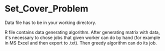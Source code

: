 # Set_Cover_Problem
Data file has to be in your working directory.

R file contains data generating algorithm. After generating matrix with data, it's necessary to chose jobs that given worker can do by hand (for example in MS Excel and then export to .txt). Then greedy algorithm can do its job.
